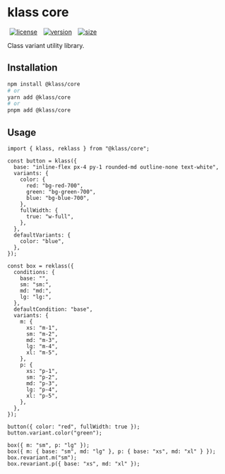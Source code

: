 # klass core

<p>
  <a title="license" href="https://github.com/flamrdevs/klass/blob/main/LICENSE" target="_blank" style="display: inline-block; margin: 0px 4px;">
    <img alt="license" src="https://flamrdevs.cyclic.app/core/badge?v=MIT" hspace="1">
  </a>
  <a title="version" href="https://www.npmjs.com/package/@klass/core" target="_blank" style="display: inline-block; margin: 0px 4px;">
    <img alt="version" src="https://flamrdevs.cyclic.app/npm/version?n=@klass/core" hspace="1">
  </a>
  <a title="size" href="https://bundlejs.com/?q=@klass/core" target="_blank" style="display: inline-block; margin: 0px 4px;">
    <img alt="size" src="https://flamrdevs.cyclic.app/bundlejs/size?n=@klass/core" hspace="1">
  </a>
</p>

Class variant utility library.

## Installation

```bash
npm install @klass/core
# or
yarn add @klass/core
# or
pnpm add @klass/core
```

## Usage

```tsx
import { klass, reklass } from "@klass/core";

const button = klass({
  base: "inline-flex px-4 py-1 rounded-md outline-none text-white",
  variants: {
    color: {
      red: "bg-red-700",
      green: "bg-green-700",
      blue: "bg-blue-700",
    },
    fullWidth: {
      true: "w-full",
    },
  },
  defaultVariants: {
    color: "blue",
  },
});

const box = reklass({
  conditions: {
    base: "",
    sm: "sm:",
    md: "md:",
    lg: "lg:",
  },
  defaultCondition: "base",
  variants: {
    m: {
      xs: "m-1",
      sm: "m-2",
      md: "m-3",
      lg: "m-4",
      xl: "m-5",
    },
    p: {
      xs: "p-1",
      sm: "p-2",
      md: "p-3",
      lg: "p-4",
      xl: "p-5",
    },
  },
});

button({ color: "red", fullWidth: true });
button.variant.color("green");

box({ m: "sm", p: "lg" });
box({ m: { base: "sm", md: "lg" }, p: { base: "xs", md: "xl" } });
box.revariant.m("sm");
box.revariant.p({ base: "xs", md: "xl" });
```
